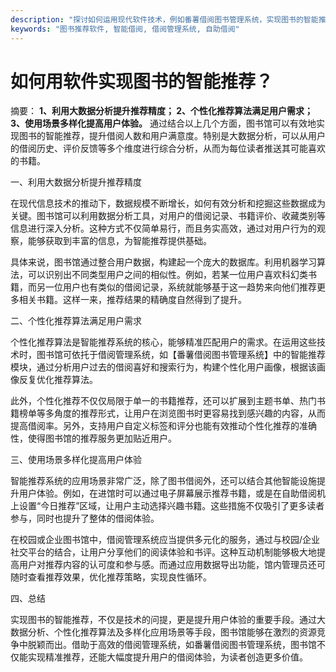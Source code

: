 ```yaml
---
description: "探讨如何运用现代软件技术，例如番薯借阅图书管理系统，实现图书的智能推荐，提高用户借阅体验。"
keywords: "图书推荐软件, 智能借阅, 借阅管理系统, 自助借阅"
---
```

# 如何用软件实现图书的智能推荐？

摘要： 
**1、利用大数据分析提升推荐精度； 2、个性化推荐算法满足用户需求； 3、使用场景多样化提高用户体验。** 通过结合以上几个方面，图书馆可以有效地实现图书的智能推荐，提升借阅人数和用户满意度。特别是大数据分析，可以从用户的借阅历史、评价反馈等多个维度进行综合分析，从而为每位读者推送其可能喜欢的书籍。

一、利用大数据分析提升推荐精度

在现代信息技术的推动下，数据规模不断增长，如何有效分析和挖掘这些数据成为关键。图书馆可以利用数据分析工具，对用户的借阅记录、书籍评价、收藏类别等信息进行深入分析。这种方式不仅简单易行，而且务实高效，通过对用户行为的观察，能够获取到丰富的信息，为智能推荐提供基础。

具体来说，图书馆通过整合用户数据，构建起一个庞大的数据库。利用机器学习算法，可以识别出不同类型用户之间的相似性。例如，若某一位用户喜欢科幻类书籍，而另一位用户也有类似的借阅记录，系统就能够基于这一趋势来向他们推荐更多相关书籍。这样一来，推荐结果的精确度自然得到了提升。

二、个性化推荐算法满足用户需求

个性化推荐算法是智能推荐系统的核心，能够精准匹配用户的需求。在运用这些技术时，图书馆可依托于借阅管理系统，如【番薯借阅图书管理系统】中的智能推荐模块，通过分析用户过去的借阅喜好和搜索行为，构建个性化用户画像，根据该画像反复优化推荐算法。

此外，个性化推荐不仅仅局限于单一的书籍推荐，还可以扩展到主题书单、热门书籍榜单等多角度的推荐形式，让用户在浏览图书时更容易找到感兴趣的内容，从而提高借阅率。另外，支持用户自定义标签和评分也能有效推动个性化推荐的准确性，使得图书馆的推荐服务更加贴近用户。

三、使用场景多样化提高用户体验

智能推荐系统的应用场景非常广泛，除了图书借阅外，还可以结合其他智能设施提升用户体验。例如，在进馆时可以通过电子屏幕展示推荐书籍，或是在自助借阅机上设置“今日推荐”区域，让用户主动选择兴趣书籍。这些措施不仅吸引了更多读者参与，同时也提升了整体的借阅体验。

在校园或企业图书馆中，借阅管理系统应当提供多元化的服务，通过与校园/企业社交平台的结合，让用户分享他们的阅读体验和书评。这种互动机制能够极大地提高用户对推荐内容的认可度和参与感。而通过应用数据导出功能，馆内管理员还可随时查看推荐效果，优化推荐策略，实现良性循环。

四、总结

实现图书的智能推荐，不仅是技术的问提，更是提升用户体验的重要手段。通过大数据分析、个性化推荐算法及多样化应用场景等手段，图书馆能够在激烈的资源竞争中脱颖而出。借助于高效的借阅管理系统，如番薯借阅图书管理系统，图书馆不仅能实现精准推荐，还能大幅度提升用户的借阅体验，为读者创造更多价值。
